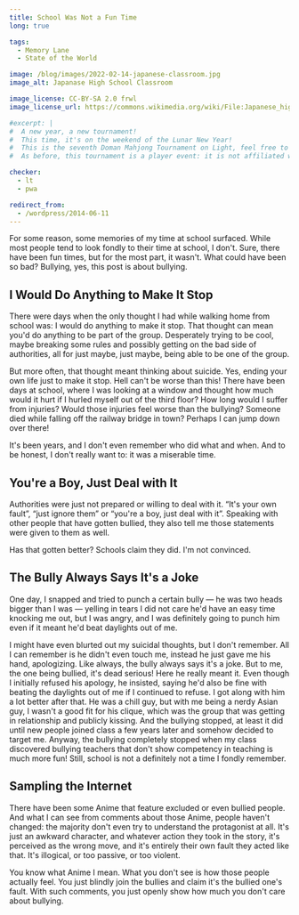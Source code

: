 ```yaml
---
title: School Was Not a Fun Time
long: true

tags:
  - Memory Lane
  - State of the World

image: /blog/images/2022-02-14-japanese-classroom.jpg
image_alt: Japanase High School Classroom

image_license: CC-BY-SA 2.0 frwl
image_license_url: https://commons.wikimedia.org/wiki/File:Japanese_high_school_classroom.jpg

#excerpt: |
#  A new year, a new tournament!
#  This time, it's on the weekend of the Lunar New Year!
#  This is the seventh Doman Mahjong Tournament on Light, feel free to make an alt to join.
#  As before, this tournament is a player event: it is not affiliated with FFXIV etc.

checker:
  - lt
  - pwa

redirect_from:
  - /wordpress/2014-06-11
---
```

For some reason, some memories of my time at school surfaced.
While most people tend to look fondly to their time at school, I don't.
Sure, there have been fun times, but for the most part, it wasn't.
What could have been so bad?
Bullying, yes, this post is about bullying.
<!--more-->

## I Would Do Anything to Make It Stop

There were days when the only thought I had while walking home from school was: I would do anything to make it stop.
That thought can mean you'd do anything to be part of the group.
Desperately trying to be cool, maybe breaking some rules and possibly getting on the bad side of authorities, all for just maybe, just maybe, being able to be one of the group.

But more often, that thought meant thinking about suicide.
Yes, ending your own life just to make it stop.
Hell can't be worse than this!
There have been days at school, where I was looking at a window and thought how much would it hurt if I hurled myself out of the third floor?
How long would I suffer from injuries?
Would those injuries feel worse than the bullying?
Someone died while falling off the railway bridge in town?
Perhaps I can jump down over there!

It's been years, and I don't even remember who did what and when.
And to be honest, I don't really want to: it was a miserable time.

## You're a Boy, Just Deal with It

Authorities were just not prepared or willing to deal with it.
“It's your own fault”, “just ignore them” or “you're a boy, just deal with it”.
Speaking with other people that have gotten bullied, they also tell me those statements were given to them as well.

Has that gotten better?
Schools claim they did.
I'm not convinced.

## The Bully Always Says It's a Joke

One day, I snapped and tried to punch a certain bully — he was two heads bigger than I was — yelling in tears I did not care he'd have an easy time knocking me out, but I was angry, and I was definitely going to punch him even if it meant he'd beat daylights out of me.

I might have even blurted out my suicidal thoughts, but I don't remember.
All I can remember is he didn't even touch me, instead he just gave me his hand, apologizing.
Like always, the bully always says it's a joke.
But to me, the one being bullied, it's dead serious!
Here he really meant it.
Even though I initially refused his apology, he insisted, saying he'd also be fine with beating the daylights out of me if I continued to refuse.
I got along with him a lot better after that.
He was a chill guy, but with me being a nerdy Asian guy, I wasn't a good fit for his clique, which was the group that was getting in relationship and publicly kissing.
And the bullying stopped, at least it did until new people joined class a few years later and somehow decided to target me.
Anyway, the bullying completely stopped when my class discovered bullying teachers that don't show competency in teaching is much more fun!
Still, school is not a definitely not a time I fondly remember.

## Sampling the Internet

There have been some Anime that feature excluded or even bullied people.
And what I can see from comments about those Anime, people haven't changed: the majority don't even try to understand the protagonist at all.
It's just an awkward character, and whatever action they took in the story, it's perceived as the wrong move, and it's entirely their own fault they acted like that.
It's illogical, or too passive, or too violent.

You know what Anime I mean.
What you don't see is how those people actually feel.
You just blindly join the bullies and claim it's the bullied one's fault.
With such comments, you just openly show how much you don't care about bullying.
